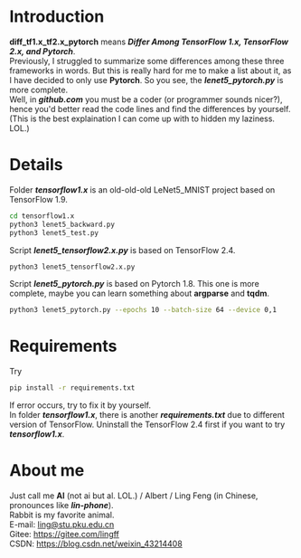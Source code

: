 # Introduction  
**diff_tf1.x_tf2.x_pytorch** means ***Differ Among TensorFlow 1.x, TensorFlow 2.x, and Pytorch***.  
Previously, I struggled to summarize some differences among these three frameworks in words. But this is really hard for me to make a list about it, as I have decided to only use **Pytorch**. So you see, the ***lenet5_pytorch.py*** is more complete.  
Well, in ***github.com*** you must be a coder (or programmer sounds nicer?), hence you'd better read the code lines and find the differences by yourself. (This is the best explaination I can come up with to hidden my laziness. LOL.)  
# Details  
Folder ***tensorflow1.x*** is an old-old-old LeNet5_MNIST project based on TensorFlow 1.9.  
````bash  
cd tensorflow1.x  
python3 lenet5_backward.py  
python3 lenet5_test.py  
````  
Script ***lenet5_tensorflow2.x.py*** is based on TensorFlow 2.4.  
````bash  
python3 lenet5_tensorflow2.x.py  
````  
Script ***lenet5_pytorch.py*** is based on Pytorch 1.8. This one is more complete, maybe you can learn something about **argparse** and **tqdm**.  
````bash  
python3 lenet5_pytorch.py --epochs 10 --batch-size 64 --device 0,1  
````  
# Requirements  
Try  
````bash  
pip install -r requirements.txt  
````  
If error occurs, try to fix it by yourself.  
In folder ***tensorflow1.x***, there is another ***requirements.txt*** due to different version of TensorFlow. Uninstall the TensorFlow 2.4 first if you want to try ***tensorflow1.x***.  
# About me  
Just call me **Al** (not ai but al. LOL.) / Albert / Ling Feng (in Chinese, pronounces like ***lin-phone***).  
Rabbit is my favorite animal.  
E-mail: ling@stu.pku.edu.cn  
Gitee: https://gitee.com/lingff  
CSDN: https://blog.csdn.net/weixin_43214408  
